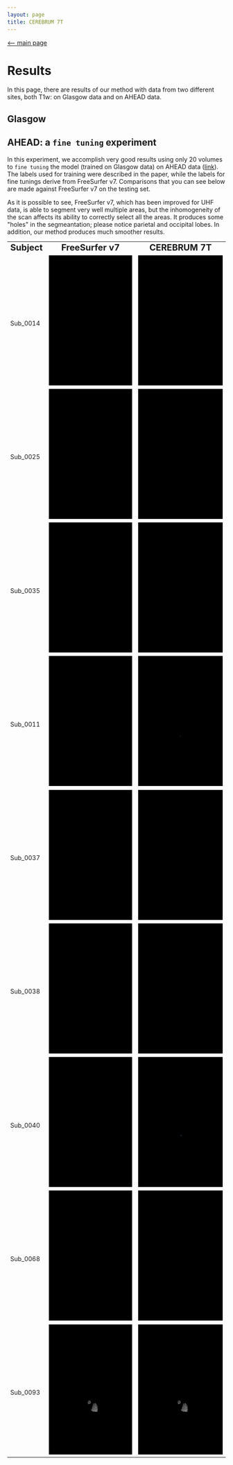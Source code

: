 ```yaml
---
layout: page
title: CEREBRUM 7T
---
```


[<-- main page](https://rocknroll87q.github.io/cerebrum7t/)

# Results

In this page, there are results of our method with data from two different sites, both T1w: on Glasgow data and on AHEAD data.

## Glasgow




## AHEAD: a `fine tuning` experiment

In this experiment, we accomplish very good results using only 20 volumes to `fine tuning` the model (trained on Glasgow data) on AHEAD data  ([link](https://doi.org/10.1016/j.neuroimage.2020.117200)).
The labels used for training were described in the paper, while the labels for fine tunings derive from FreeSurfer v7.
Comparisons that you can see below are made against FreeSurfer v7 on the testing set.

As it is possible to see, FreeSurfer v7, which has been improved for UHF data, is able to segment very well multiple areas, but the inhomogeneity of the scan affects its ability to correctly select all the areas. It produces some "holes" in the segmeantation; please notice parietal and occipital lobes.
In addition, our method produces much smoother results.

<table align="center" width="80%" cellspacing="0" cellpadding="0">
 <tr>
 	<td><b style="font-size:20px">Subject</b></td>
 	<td><center><b style="font-size:20px">FreeSurfer v7</b></center></td> 
 	<td><center><b style="font-size:20px">CEREBRUM 7T</b></center></td> 
 </tr>
 

 <tr>
    <td><b style="font-size:30px"></b>Sub_0014</td>
    <td><center><img src="./GIF/sub-0014_gt.gif" height="300"/></center></td>
    <td><center><img src="./GIF/sub-0014_predicted.gif" height="300" />  </center></td>
 </tr>
 
  <tr>
    <td><b style="font-size:30px"></b>Sub_0025</td>
    <td><center><img src="./GIF/sub-0025_gt.gif" height="300"/></center></td>
    <td><center><img src="./GIF/sub-0025_predicted.gif" height="300" />  </center></td>
 </tr>
 
  <tr>
    <td><b style="font-size:30px"></b>Sub_0035</td>
    <td><center><img src="./GIF/sub-0035_gt.gif" height="300"/></center></td>
    <td><center><img src="./GIF/sub-0035_predicted.gif" height="300" />  </center></td>
 </tr>
 
  <tr>
    <td><b style="font-size:30px"></b>Sub_0011</td>
    <td><center><img src="./GIF/sub-0011_gt.gif" height="300"/></center></td>
    <td><center><img src="./GIF/sub-0011_predicted.gif" height="300" />  </center></td>
 </tr>

  <tr>
    <td><b style="font-size:30px"></b>Sub_0037</td>
    <td><center><img src="./GIF/sub-0037_gt.gif" height="300"/></center></td>
    <td><center><img src="./GIF/sub-0037_predicted.gif" height="300" />  </center></td>
 </tr>
 
  <tr>
    <td><b style="font-size:30px"></b>Sub_0038</td>
    <td><center><img src="./GIF/sub-0038_gt.gif" height="300"/></center></td>
    <td><center><img src="./GIF/sub-0038_predicted.gif" height="300" />  </center></td>
 </tr>
 
  <tr>
    <td><b style="font-size:30px"></b>Sub_0040</td>
    <td><center><img src="./GIF/sub-0040_gt.gif" height="300"/></center></td>
    <td><center><img src="./GIF/sub-0040_predicted.gif" height="300" />  </center></td>
 </tr>
 
  <tr>
    <td><b style="font-size:30px"></b>Sub_0068</td>
    <td><center><img src="./GIF/sub-0068_gt.gif" height="300"/></center></td>
    <td><center><img src="./GIF/sub-0068_predicted.gif" height="300" />  </center></td>
 </tr>
 
  <tr>
    <td><b style="font-size:30px"></b>Sub_0093</td>
    <td><center><img src="./GIF/sub-0093_gt.gif" height="300"/></center></td>
    <td><center><img src="./GIF/sub-0093_predicted.gif" height="300" />  </center></td>
 </tr>
</table>

